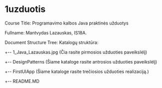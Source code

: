 # 1uzduotis
Course Title: Programavimo kalbos Java praktinės užduotys

Fullname: Mantvydas Lazauskas, IS18A.

Document Structure Tree: Katalogų struktūra:


+-- 1_Java_Lazauskas.jpg  (Čia rasite pirmosios užduoties paveikslėlį)


+-- DesignPatterns (Šiame kataloge rasite antrosios užduoties paveikslėlį)


+-- FirstUIApp (Šiame kataloge rasite trečiosios užduoties realizaciją.)


+-- README.MD
